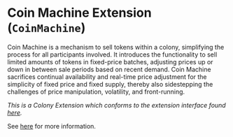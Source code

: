# Coin Machine Extension (`CoinMachine`)

Coin Machine is a mechanism to sell tokens within a colony, simplifying the process for all participants involved. It introduces the functionality to sell limited amounts of tokens in fixed-price batches, adjusting prices up or down in between sale periods based on recent demand. Coin Machine sacrifices continual availability and real-time price adjustment for the simplicity of fixed price and fixed supply, thereby also sidestepping the challenges of price manipulation, volatility, and front-running.

_This is a Colony Extension which conforms to the extension interface found [here](icolonyextension.md)._

See [here](https://colony.gitbook.io/colony/extensions/coin-machine) for more information.
